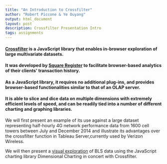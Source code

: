 ```yaml
---
title: "An Introduction to Crossfilter"
author: "Robert Piccone & Ye Ouyang"
output: html_document
layout: post
description: Crossfilter Presentation Intro
tags: assignments
---
```


<h4>
<a href="http://square.github.io/crossfilter/">Crossfilter</a> is a JavaScript library that enables in-browser exploration of large multivariate datasets.
</h4>
<h4>
It was developed by <a href="https://squareup.com/register">Square Register</a> to facilitate browser-based analytics of their clients' transaction history.
</h4>
<h4>
As a JavaScript library, it requires no additional plug-ins, and provides browser-based functionalities similar to that of an OLAP server.
</h4>
<h4>
It is able to slice and dice data on multiple dimensions with extremely efficient levels of speed, and can be readily tied into a number of different charting and graphing libraries.
</h4>
<p>
We will first present an example of its use against a large dataset representing half-hourly 4G network performance data from 1600 cell towers between July and December 2014 
and illustrate its advantages over the crossfilter function in Tableau Server,currently used by Verizon Wireless.
</p>
<p>
We will then present a <a href="http://../15/crossfilter-demo/">visual exploration</a> of BLS data using the JavaScript charting library Dimensional Charting in concert with Crossfilter.
</p>